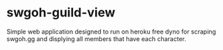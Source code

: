 # swgoh-guild-view

Simple web application designed to run on heroku free dyno for scraping swgoh.gg and displying all members that have each character.
